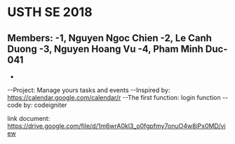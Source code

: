 # USTH SE 2018 
Members:
-1, Nguyen Ngoc Chien
-2, Le Canh Duong
-3, Nguyen Hoang Vu
-4, Pham Minh Duc-041
-
-
--Project: Manage yours tasks and events
--Inspired by: https://calendar.google.com/calendar/r
--The first function: login function
--code by: codeigniter

link document: https://drive.google.com/file/d/1m6wrA0kl3_o0fgpfmy7onuO4w8iPx0MD/view
